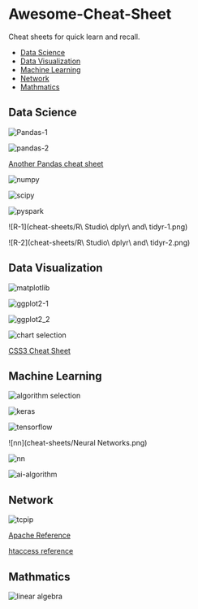 # Awesome-Cheat-Sheet

Cheat sheets for quick learn and recall.

* [Data Science](#data-science)
* [Data Visualization](#data-visualization)
* [Machine Learning](#ml)
* [Network](#network)
* [Mathmatics](#math)

<h2 id="data-science">Data Science</h2>

![Pandas-1](cheat-sheets/Pandas-1.png)

![pandas-2](cheat-sheets/Pandas-2.png)

[Another Pandas cheat sheet](cheat-sheets/Pandas_Cheat_Sheet.pdf)

![numpy](cheat-sheets/numpy.png)

![scipy](cheat-sheets/SciPy.png)

![pyspark](cheat-sheets/PySpark.png)

![R-1](cheat-sheets/R\ Studio\ dplyr\ and\ tidyr-1.png)

![R-2](cheat-sheets/R\ Studio\ dplyr\ and\ tidyr-2.png)

<h2 id="data-visualization">Data Visualization</h2>

![matplotlib](cheat-sheets/Matplotlib.png)

![ggplot2-1](cheat-sheets/ggplot_1.jpeg)

![ggplot2_2](cheat-sheets/ggplot_2.jpeg)

![chart selection](cheat-sheets/chart-selection.jpeg)

[CSS3 Cheat Sheet](cheat-sheets/css3-cheat-sheet.pdf)



<h2 id="ml">Machine Learning</h2>

![algorithm selection](cheat-sheets/sklearn_algorithm_selection.png)

![keras](cheat-sheets/Keras.png)

![tensorflow](cheat-sheets/tensorflow.png)

![nn](cheat-sheets/Neural Networks.png)

![nn](cheat-sheets/neural_network_graph.png)

![ai-algorithm](cheat-sheets/ai_algo.png)

<h2 id="network">Network</h2>

![tcpip](cheat-sheets/tcpipt.gif)

[Apache Reference](cheat-sheets/apache-quick-reference.pdf)

[htaccess reference](cheat-sheets/htaccess-cheat-sheet.pdf)

<h2 id="math">Mathmatics</h2>

![linear algebra](cheat-sheets/linear_algebra.png)